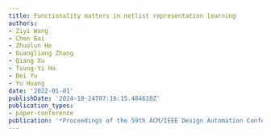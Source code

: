 ```yaml
---
title: Functionality matters in netlist representation learning
authors:
- Ziyi Wang
- Chen Bai
- Zhuolun He
- Guangliang Zhang
- Qiang Xu
- Tsung-Yi Ho
- Bei Yu
- Yu Huang
date: '2022-01-01'
publishDate: '2024-10-24T07:16:15.484618Z'
publication_types:
- paper-conference
publication: '*Proceedings of the 59th ACM/IEEE Design Automation Conference*'
---
```

